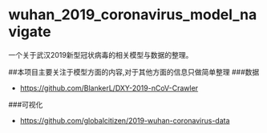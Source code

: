 # wuhan_2019_coronavirus_model_navigate
一个关于武汉2019新型冠状病毒的相关模型与数据的整理。





##本项目主要关注于模型方面的内容,对于其他方面的信息只做简单整理
###数据
- https://github.com/BlankerL/DXY-2019-nCoV-Crawler

###可视化
- https://github.com/globalcitizen/2019-wuhan-coronavirus-data
